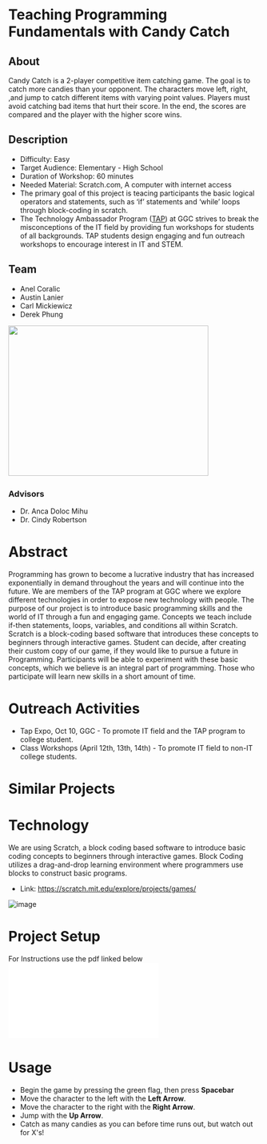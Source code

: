 # Teaching Programming Fundamentals with Candy Catch
## About

Candy Catch is a 2-player competitive item catching game. The goal is to catch more candies than your opponent. The characters move left, right, ,and jump to catch different items with varying point values. Players must avoid catching bad items that hurt their score. In the end, the scores are compared and the player with the higher score wins.

## Description 
* Difficulty: Easy
* Target Audience: Elementary - High School
* Duration of Workshop: 60 minutes
* Needed Material: Scratch.com, A computer with internet access
* The primary goal of this project is teacing participants the basic logical operators and statements, such as ‘if’ statements and ‘while’ loops through block-coding in scratch.
* The Technology Ambassador Program ([TAP](https://www.ggc.edu/academics/school-of-science-and-technology/research-internships-service-learning/technology-ambassador-program)) at GGC strives to break the misconceptions of the IT field by providing fun workshops for students of all backgrounds. TAP students design engaging and fun outreach workshops to encourage interest in IT and STEM.


## Team
* Anel Coralic
* Austin Lanier 
* Carl Mickiewicz
* Derek Phung

<img src="https://user-images.githubusercontent.com/79066007/116934103-7f5bd880-ac32-11eb-8bfb-fc42d3e68ebb.png" width="400" height="300"> 

### Advisors
* Dr. Anca Doloc Mihu
* Dr. Cindy Robertson

# Abstract 
Programming has grown to become a lucrative industry that has increased exponentially in demand throughout the years and will continue into the future. We are members of the TAP program at GGC where we explore different technologies in order to expose new technology with people. The purpose of our project is to introduce basic programming skills and the world of IT through a fun and engaging game. Concepts we teach include if-then statements, loops, variables, and conditions all within Scratch. Scratch is a block-coding based software that introduces these concepts to beginners through interactive games. Student can decide, after creating their custom copy of our game, if they would like to pursue a future in Programming. Participants will be able to experiment with these basic concepts, which we believe is an integral part of programming. Those who participate will learn new skills in a short amount of time. 

# Outreach Activities
- Tap Expo, Oct 10, GGC - To promote IT field and the TAP program to college student.
-  Class Workshops (April 12th, 13th, 14th) - To promote IT field to non-IT college students.

# Similar Projects
# Technology
We are using Scratch, a block coding based software to introduce basic coding concepts to beginners through interactive games. Block Coding utilizes a drag-and-drop learning environment where programmers use blocks to construct basic programs.
- Link: https://scratch.mit.edu/explore/projects/games/

![image](https://user-images.githubusercontent.com/79066007/116935108-e3cb6780-ac33-11eb-9b72-a2e10127654e.png)

# Project Setup
For Instructions use the pdf linked below <br>
![Project Guide](documents/Catch_Game_Guide.pdf)

# Usage 
- Begin the game by pressing the green flag, then press **Spacebar**
- Move the character to the left with the **Left Arrow**.
- Move the character to the right with the **Right Arrow**.
- Jump with the **Up Arrow**.
- Catch as many candies as you can before time runs out, but watch out for X's!
